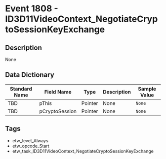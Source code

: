 # Event 1808 - ID3D11VideoContext_NegotiateCryptoSessionKeyExchange

## Description
None

## Data Dictionary
|Standard Name|Field Name|Type|Description|Sample Value|
|---|---|---|---|---|
|TBD|pThis|Pointer|None|`None`|
|TBD|pCryptoSession|Pointer|None|`None`|

## Tags
* etw_level_Always
* etw_opcode_Start
* etw_task_ID3D11VideoContext_NegotiateCryptoSessionKeyExchange